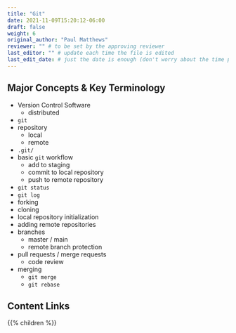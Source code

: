 ```yaml
---
title: "Git"
date: 2021-11-09T15:20:12-06:00
draft: false
weight: 6
original_author: "Paul Matthews" 
reviewer: "" # to be set by the approving reviewer
last_editor: "" # update each time the file is edited
last_edit_date: # just the date is enough (don't worry about the time portion)
---
```


## Major Concepts & Key Terminology

- Version Control Software
  - distributed
- `git`
- repository
  - local
  - remote
- `.git/`
- basic `git` workflow
  - add to staging
  - commit to local repository
  - push to remote repository
- `git status`
- `git log`
- forking
- cloning
- local repository initialization
- adding remote repositories
- branches
  - master / main
  - remote branch protection
- pull requests / merge requests
  - code review
- merging
  - `git merge`
  - `git rebase`

## Content Links

{{% children %}}
